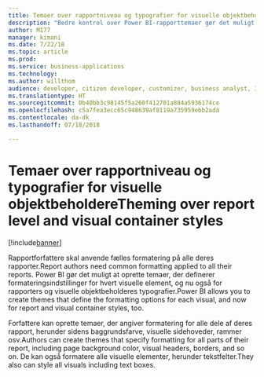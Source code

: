 ```yaml
---
title: Temaer over rapportniveau og typografier for visuelle objektbeholdere
description: "Bedre kontrol over Power BI-rapporttemaer gør det muligt at angive indstillinger på rapportniveau (f.eks. baggrundsfarve) og visuelle kontrolelementer (f.eks. titler og rammer)"
author: MI77
manager: kimani
ms.date: 7/22/18
ms.topic: article
ms.prod: 
ms.service: business-applications
ms.technology: 
ms.author: willthom
audience: developer, citizen developer, customizer, business analyst, IT pro
ms.translationtype: HT
ms.sourcegitcommit: 0b40bb3c98145f5a260f412701a884a5936174ce
ms.openlocfilehash: c5a7fea3ecc65c948639af8119a735959ebb2ada
ms.contentlocale: da-dk
ms.lasthandoff: 07/18/2018

---
```


# <a name="theming-over-report-level-and-visual-container-styles"></a><span data-ttu-id="b4236-103">Temaer over rapportniveau og typografier for visuelle objektbeholdere</span><span class="sxs-lookup"><span data-stu-id="b4236-103">Theming over report level and visual container styles</span></span>

[!include[banner](../../../includes/banner.md)]

<span data-ttu-id="b4236-104">Rapportforfattere skal anvende fælles formatering på alle deres rapporter.</span><span class="sxs-lookup"><span data-stu-id="b4236-104">Report authors need common formatting applied to all their reports.</span></span> <span data-ttu-id="b4236-105">Power BI gør det muligt at oprette temaer, der definerer formateringsindstillinger for hvert visuelle element, og nu også for rapporters og visuelle objektbeholderes typografier.</span><span class="sxs-lookup"><span data-stu-id="b4236-105">Power BI allows you to create themes that define the formatting options for each visual, and now for report and visual container styles, too.</span></span>

<span data-ttu-id="b4236-106">Forfattere kan oprette temaer, der angiver formatering for alle dele af deres rapport, herunder sidens baggrundsfarve, visuelle sidehoveder, rammer osv.</span><span class="sxs-lookup"><span data-stu-id="b4236-106">Authors can create themes that specify formatting for all parts of their report, including page background color, visual headers, borders, and so on.</span></span> <span data-ttu-id="b4236-107">De kan også formatere alle visuelle elementer, herunder tekstfelter.</span><span class="sxs-lookup"><span data-stu-id="b4236-107">They also can style all visuals including text boxes.</span></span>

<!--
### Who uses this feature
This feature is intended for report developers. It works without any additional setup. 
## Status
### Development status
In development
#### Target timeframe
October ‘18
-->

